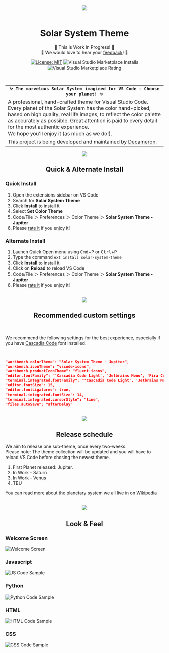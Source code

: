 <div align="center">
    <a align="center" href="https://marketplace.visualstudio.com/items?itemName=decameron.solar-system-theme"><img align="center" src="images/assets/solar-system.jpg" /></a>
</div>
<br/>

<div align="center">

# Solar System Theme
📌 This is Work In Progress! 📌  
📌 We would love to hear your [feedback](https://github.com/decameronn/solar-system-theme/issues)! 📌  

[![License: MIT](https://img.shields.io/badge/License-MIT-yellow.svg)](https://opensource.org/licenses/MIT)
![Visual Studio Marketplace Installs](https://img.shields.io/visual-studio-marketplace/i/decameron.solar-system-theme)
![Visual Studio Marketplace Rating](https://img.shields.io/visual-studio-marketplace/r/decameron.solar-system-theme)
  
</div>
<br/>

<div>

<table width='100%' align="left">
    <tr>
        <td align="center">
            <strong><code>✨ The marvelous Solar System imagined for VS Code - Choose your planet! ✨</code></strong>
        </td>
    </tr>
    <tr>
        <td>
            A professional, hand-crafted theme for Visual Studio Code. Every planet of the Solar System has the color hand-picked, based on high quality, real life images, to reflect the color palette as accurately as possible. Great attention is paid to every detail for the most authentic experience.<br/>
            We hope you'll enjoy it (as much as we do!). </a>
        </td>
    </tr>
    <tr>
        <td>
            This project is being developed and maintained by <a href='https://github.com/decameronn' target="_blank">Decameron</a>.
        </td>
    </tr>
</table>
</div>

<br/>
<br/>

<div align="center">
    <a align="center" href="https://github.com/decameronn/solar-system-theme"><img align="center" src="images/assets/install.jpg" /></a>
</div>

<div align="center">

## Quick & Alternate Install

</div>

### Quick Install
1. Open the extensions sidebar on VS Code  
2. Search for **Solar System Theme**  
3. Click **Install** to install it  
4. Select **Set Color Theme**  
5. Code/File ＞ Preferences ＞ Color Theme ＞ **Solar System Theme - Jupiter**  
6. Please [rate it](https://marketplace.visualstudio.com/items?itemName=decameron.solar-system-theme) if you enjoy it!  

### Alternate Install
1. Launch Quick Open menu using  <kbd>Cmd</kbd>+<kbd>P</kbd> or <kbd>Ctrl</kbd>+<kbd>P</kbd>  
2. Type the command `ext install solar-system-theme`
3. Click **Install** to install it  
4. Click on **Reload** to reload VS Code  
5. Code/File ＞ Preferences ＞ Color Theme ＞ **Solar System Theme - Jupiter**  
6. Please [rate it](https://marketplace.visualstudio.com/items?itemName=decameron.solar-system-theme) if you enjoy it!  

<br/>
<div align="center">
    <a align="center" href="https://github.com/decameronn/solar-system-theme"><img align="center" src="images/assets/settings.jpg" /></a>
</div>

<div align="center">

## Recommended custom settings

</div>
<br/>

We recommend the following settings for the best experience, especially if you have [Cascadia Code](https://github.com/microsoft/cascadia-code) font installed.  
  
<br/>

```json
"workbench.colorTheme": "Solar System Theme - Jupiter",
"workbench.iconTheme": "vscode-icons",
"workbench.productIconTheme": "fluent-icons",
"editor.fontFamily": "'Cascadia Code Light', 'Jetbrains Mono', 'Fira Code', monospace",
"terminal.integrated.fontFamily": "'Cascadia Code Light', 'Jetbrains Mono', monospace",
"editor.fontSize": 15,
"editor.fontLigatures": true,
"terminal.integrated.fontSize": 14,
"terminal.integrated.cursorStyle": "line",
"files.autoSave": "afterDelay"
```

<br/>
<div align="center">
    <a align="center" href="https://github.com/decameronn/solar-system-theme"><img align="center" src="images/assets/release.jpg" /></a>
</div>

<div align="center">

## Release schedule

</div>

We aim to release one sub-theme, once every two-weeks.  
Please note: The theme collection will be updated and you will have to reload VS Code before chosing the newest theme.
  
1. First Planet released: Jupiter.  
2. In Work - Saturn
3. In Work - Venus  
4. TBU
  
You can read more about the planetary system we all live in on [Wikipedia](https://en.wikipedia.org/wiki/Solar_System)  

<br/>
<div align="center">
    <a align="center" href="https://github.com/decameronn/solar-system-theme"><img align="center" src="images/assets/look.jpg" /></a>
</div>

<div align="center">

## Look & Feel

</div>

### Welcome Screen
![Welcome Screen](/images/samples/welcome-screen.png)
### Javascript 
![JS Code Sample](/images/samples/js.png)
### Python 
![Python Code Sample](/images/samples/python.png)
### HTML 
![HTML Code Sample](/images/samples/html.png)
### CSS 
![CSS Code Sample](/images/samples/css.png)
